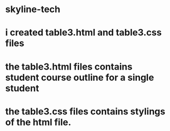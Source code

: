 # skyline-tech
# i created table3.html and table3.css files
# the table3.html files contains student course outline for a single student
# the table3.css files contains stylings of the html file.